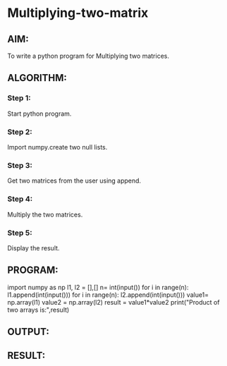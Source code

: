 # Multiplying-two-matrix

## AIM:
To write a python program for Multiplying two matrices.

## ALGORITHM:

### Step 1:
Start python program.

### Step 2:
Import numpy.create two null lists.

### Step 3:
Get two matrices from the user using append.

### Step 4:
Multiply the two matrices.

### Step 5:
Display the result.


## PROGRAM:

import numpy as np
l1, l2 = [],[]
n= int(input())
for i in range(n):
    l1.append(int(input()))
for i in range(n):
    l2.append(int(input()))
value1= np.array(l1)
value2 = np.array(l2)
result = value1*value2
print("Product of two arrays is:",result)


## OUTPUT:

## RESULT:

